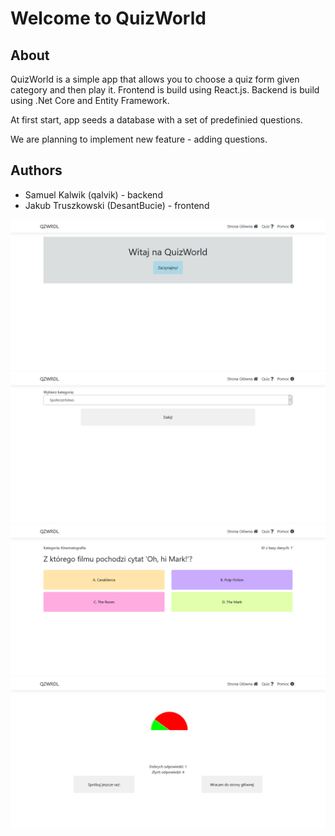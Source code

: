 # Welcome to QuizWorld

## About 
QuizWorld is a simple app that allows you to choose a quiz form given category and then play it. 
Frontend is build using React.js. Backend is build using .Net Core and Entity Framework. 

At first start, app seeds a database with a set of predefinied questions. 

We are planning to implement new feature - adding questions.


## Authors
* Samuel Kalwik (qalvik) - backend
* Jakub Truszkowski (DesantBucie) - frontend

![Alt text](.github/React1.png?raw=true "Strona Główna")
![Alt text](.github/React2.png?raw=true "Wybór Kategorii")
![Alt text](.github/React3.png?raw=true "Pytanie")
![Alt text](.github/React4.png?raw=true "Podsumowanie")
